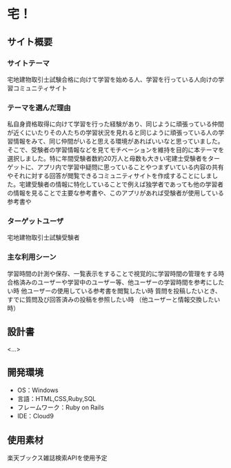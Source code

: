 # 宅！

## サイト概要
### サイトテーマ
宅地建物取引士試験合格に向けて学習を始める人、学習を行っている人向けの学習コミュニティサイト

### テーマを選んだ理由
私自身資格取得に向けて学習を行った経験があり、同じように頑張っている仲間が近くにいたりその人たちの学習状況を見れると同じように頑張っている人の学習情報をみて、同じ仲間がいると思える環境があればいいなと思っていました。そこで、受験者の学習情報などを見てモチベーションを維持を目的に本テーマを選択しました。特に年間受験者数約20万人と母数も大きい宅建士受験者をターゲットに、アプリ内で学習中疑問に思っていることやつまずいている内容の共有やそれに対する回答が閲覧できるコミュニティサイトを作成することにしました。宅建受験者の情報に特化していることで例えば独学者であっても他の学習者の情報を見ることで主要な参考書や、このアプリがあれば受験者が使用している参考書や

### ターゲットユーザ
宅地建物取引士試験受験者

### 主な利用シーン
学習時間の計測や保存、一覧表示をすることで視覚的に学習時間の管理をする時
合格済みのユーザーや学習中のユーザー等、他ユーザーの学習時間を参考にしたい時
他ユーザーの使用している参考書を閲覧したい時
質問を投稿したいとき、すでに質問及び回答済みの投稿を参照したい時
（他ユーザーと情報交換したい時）

## 設計書
<...>

## 開発環境
- OS：Windows
- 言語：HTML,CSS,Ruby,SQL
- フレームワーク：Ruby on Rails
- IDE：Cloud9

## 使用素材
楽天ブックス雑誌検索APIを使用予定
